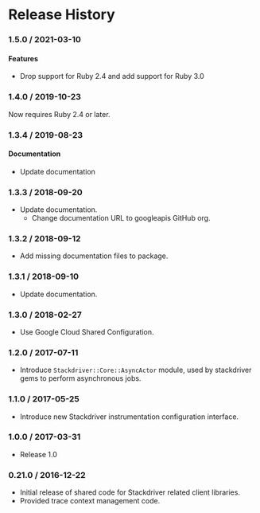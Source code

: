 # Release History

### 1.5.0 / 2021-03-10

#### Features

* Drop support for Ruby 2.4 and add support for Ruby 3.0

### 1.4.0 / 2019-10-23

Now requires Ruby 2.4 or later.

### 1.3.4 / 2019-08-23

#### Documentation

* Update documentation

### 1.3.3 / 2018-09-20

* Update documentation.
  * Change documentation URL to googleapis GitHub org.

### 1.3.2 / 2018-09-12

* Add missing documentation files to package.

### 1.3.1 / 2018-09-10

* Update documentation.

### 1.3.0 / 2018-02-27

* Use Google Cloud Shared Configuration.

### 1.2.0 / 2017-07-11

* Introduce `Stackdriver::Core::AsyncActor` module, used by stackdriver gems to perform asynchronous jobs.

### 1.1.0 / 2017-05-25

* Introduce new Stackdriver instrumentation configuration interface.

### 1.0.0 / 2017-03-31

* Release 1.0

### 0.21.0 / 2016-12-22

* Initial release of shared code for Stackdriver related client libraries.
* Provided trace context management code.
